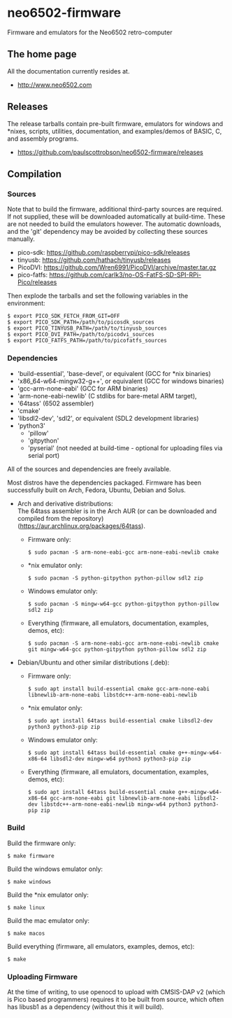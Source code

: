 # neo6502-firmware
Firmware and emulators for the Neo6502 retro-computer

## The home page

All the documentation currently resides at.

- http://www.neo6502.com

## Releases

The release tarballs contain pre-built firmware, emulators for windows and *nixes,
scripts, utilities, documentation, and examples/demos of BASIC, C, and assembly programs.

- https://github.com/paulscottrobson/neo6502-firmware/releases

## Compilation

### Sources

Note that to build the firmware, additional third-party sources are required.
If not supplied, these will be downloaded automatically at build-time.
These are not needed to build the emulators however.
The automatic downloads, and the 'git' dependency may be avoided by collecting these sources manually.

* pico-sdk:   https://github.com/raspberrypi/pico-sdk/releases
* tinyusb:    https://github.com/hathach/tinyusb/releases
* PicoDVI:    https://github.com/Wren6991/PicoDVI/archive/master.tar.gz
* pico-fatfs: https://github.com/carlk3/no-OS-FatFS-SD-SPI-RPi-Pico/releases

Then explode the tarballs and set the following variables in the environment:

```
$ export PICO_SDK_FETCH_FROM_GIT=OFF
$ export PICO_SDK_PATH=/path/to/picosdk_sources
$ export PICO_TINYUSB_PATH=/path/to/tinyusb_sources
$ export PICO_DVI_PATH=/path/to/picodvi_sources
$ export PICO_FATFS_PATH=/path/to/picofatfs_sources
```

### Dependencies

- 'build-essential', 'base-devel', or equivalent (GCC for *nix binaries)
- 'x86_64-w64-mingw32-g++', or equivalent (GCC for windows binaries)
- 'gcc-arm-none-eabi' (GCC for ARM binaries)
- 'arm-none-eabi-newlib' (C stdlibs for bare-metal ARM target),
- '64tass' (6502 assembler)
- 'cmake'
- 'libsdl2-dev', 'sdl2', or equivalent (SDL2 development libraries)
- 'python3'
    - 'pillow'
    - 'gitpython'
    - 'pyserial' (not needed at build-time - optional for uploading files via serial port)

All of the sources and dependencies are freely available.

Most distros have the dependencies packaged. Firmware has been successfully built on Arch, Fedora, Ubuntu, Debian and Solus. 

* Arch and derivative distributions:  
  The 64tass assembler is in the Arch AUR (or can be downloaded and compiled from the repository)  (https://aur.archlinux.org/packages/64tass).
  
  * Firmware only:
    ```
    $ sudo pacman -S arm-none-eabi-gcc arm-none-eabi-newlib cmake
    ```
  * *nix emulator only:
    ```
    $ sudo pacman -S python-gitpython python-pillow sdl2 zip
    ```
  * Windows emulator only:
    ```
    $ sudo pacman -S mingw-w64-gcc python-gitpython python-pillow sdl2 zip
    ```
  * Everything (firmware, all emulators, documentation, examples, demos, etc):
    ```
    $ sudo pacman -S arm-none-eabi-gcc arm-none-eabi-newlib cmake git mingw-w64-gcc python-gitpython python-pillow sdl2 zip
    ```
  
* Debian/Ubuntu and other similar distributions (.deb):
  * Firmware only:
    ```
    $ sudo apt install build-essential cmake gcc-arm-none-eabi libnewlib-arm-none-eabi libstdc++-arm-none-eabi-newlib
    ```
  * *nix emulator only:
    ```
    $ sudo apt install 64tass build-essential cmake libsdl2-dev python3 python3-pip zip
    ```
  * Windows emulator only:
    ```
    $ sudo apt install 64tass build-essential cmake g++-mingw-w64-x86-64 libsdl2-dev mingw-w64 python3 python3-pip zip
    ```
  * Everything (firmware, all emulators, documentation, examples, demos, etc):
    ```
    $ sudo apt install 64tass build-essential cmake g++-mingw-w64-x86-64 gcc-arm-none-eabi git libnewlib-arm-none-eabi libsdl2-dev libstdc++-arm-none-eabi-newlib mingw-w64 python3 python3-pip zip
    ```

### Build

Build the firmware only:

```
$ make firmware
```

Build the windows emulator only:

```
$ make windows
```

Build the *nix emulator only:

```
$ make linux
```

Build the mac emulator only:

```
$ make macos
```

Build everything (firmware, all emulators, examples, demos, etc):

```
$ make
```

### Uploading Firmware

At the time of writing, to use openocd to upload with CMSIS-DAP v2 (which is Pico based programmers) requires it to be built from source, which often has libusb1 as a dependency (without this it will build).
